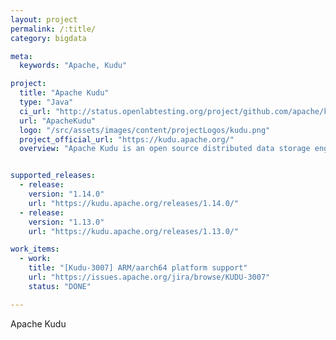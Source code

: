 ```yaml
---
layout: project
permalink: /:title/
category: bigdata

meta:
  keywords: "Apache, Kudu"

project:
  title: "Apache Kudu"
  type: "Java"
  ci_url: "http://status.openlabtesting.org/project/github.com/apache/kudu"
  url: "ApacheKudu"
  logo: "/src/assets/images/content/projectLogos/kudu.png"
  project_official_url: "https://kudu.apache.org/"
  overview: "Apache Kudu is an open source distributed data storage engine that makes fast analytics on fast and changing data easy."


supported_releases:
  - release:
    version: "1.14.0"
    url: "https://kudu.apache.org/releases/1.14.0/"
  - release:
    version: "1.13.0"
    url: "https://kudu.apache.org/releases/1.13.0/"

work_items:
  - work:
    title: "[Kudu-3007] ARM/aarch64 platform support"
    url: "https://issues.apache.org/jira/browse/KUDU-3007"
    status: "DONE"

---
```


<p>Apache Kudu</p>
